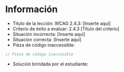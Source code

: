 # Información

- Título de la lección: WCAG 2.4.3: [Inserte aquí]
- Criterio de éxito a evaluar: 2.4.3 [Título del criterio]
- Situación incorrecta: [Inserte aquí]
- Situacion correcta: [Inserte aquí]
- Pieza de código inaccessible:

```javascript
// Pieza de código inaccesible
```

- Solución brindada por el estudiante:

